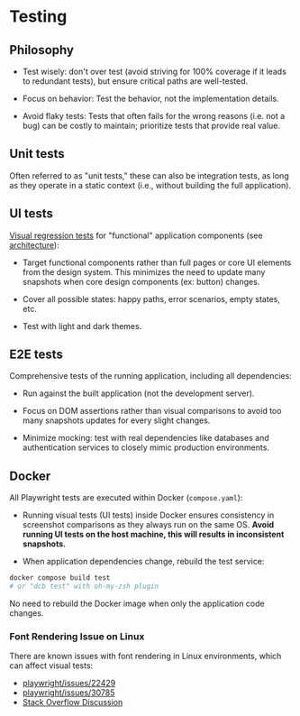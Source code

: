 # Testing

## Philosophy

- Test wisely: don't over test (avoid striving for 100% coverage if it leads to redundant tests), but ensure critical paths are well-tested.

- Focus on behavior: Test the behavior, not the implementation details.

- Avoid flaky tests: Tests that often fails for the wrong reasons (i.e. not a bug) can be costly to maintain; prioritize tests that provide real value.

## Unit tests

Often referred to as "unit tests," these can also be integration tests, as long as they operate in a static context (i.e., without building the full application).

## UI tests

[Visual regression tests](https://playwright.dev/docs/test-snapshots) for "functional" application components (see [architecture](architecture.md)):

- Target functional components rather than full pages or core UI elements from the design system. This minimizes the need to update many snapshots when core design components (ex: button) changes.

- Cover all possible states: happy paths, error scenarios, empty states, etc.

- Test with light and dark themes.

## E2E tests

Comprehensive tests of the running application, including all dependencies:

- Run against the built application (not the development server).

- Focus on DOM assertions rather than visual comparisons to avoid too many snapshots updates for every slight changes.

- Minimize mocking: test with real dependencies like databases and authentication services to closely mimic production environments.

## Docker

All Playwright tests are executed within Docker (`compose.yaml`):

- Running visual tests (UI tests) inside Docker ensures consistency in screenshot comparisons as they always run on the same OS. **Avoid running UI tests on the host machine, this will results in inconsistent snapshots.**

- When application dependencies change, rebuild the test service:

```bash
docker compose build test
# or "dcb test" with oh-my-zsh plugin
```

No need to rebuild the Docker image when only the application code changes.

### Font Rendering Issue on Linux

There are known issues with font rendering in Linux environments, which can affect visual tests:

- [playwright/issues/22429](https://github.com/microsoft/playwright/issues/22429)
- [playwright/issues/30785](https://github.com/microsoft/playwright/issues/30785)
- [Stack Overflow Discussion](https://stackoverflow.com/questions/75374652/playwright-tests-inside-docker-fails-to-load-fonts)
